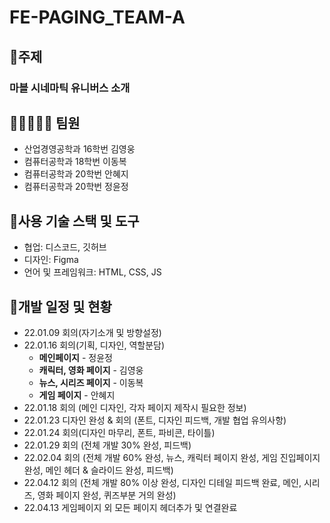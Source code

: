# FE-PAGING_TEAM-A 

##  🚩주제
  ### 마블 시네마틱 유니버스 소개

##  👩🏼‍🤝‍🧑🏼 팀원
  - 산업경영공학과 16학번 김영웅
  - 컴퓨터공학과 18학번 이동복
  - 컴퓨터공학과 20학번 안혜지
  - 컴퓨터공학과 20학번 정윤정


## 📏사용 기술 스택 및 도구
  - 협업: 디스코드, 깃허브
  - 디자인: Figma
  - 언어 및 프레임워크: HTML, CSS, JS

## 📆개발 일정 및 현황
  - 22.01.09 회의(자기소개 및 방향설정)
  - 22.01.16 회의(기획, 디자인, 역할분담) 
    - **메인페이지** - 정윤정
    - **캐릭터, 영화 페이지** - 김영웅
    - **뉴스, 시리즈 페이지** - 이동복
    - **게임 페이지** - 안혜지
  - 22.01.18 회의 (메인 디자인, 각자 페이지 제작시 필요한 정보)
  - 22.01.23 디자인 완성 & 회의 (폰트, 디자인 피드백, 개발 협업 유의사항)
  - 22.01.24 회의(디자인 마무리, 폰트, 파비콘, 타이틀)
  - 22.01.29 회의 (전체 개발 30% 완성, 피드백)
  - 22.02.04 회의 (전체 개발 60% 완성, 뉴스, 캐릭터 페이지 완성, 게임 진입페이지 완성, 메인 헤더 & 슬라이드 완성, 피드백)
  - 22.04.12 회의 (전체 개발 80% 이상 완성, 디자인 디테일 피드백 완료, 메인, 시리즈, 영화 페이지 완성, 퀴즈부분 거의 완성)
  - 22.04.13      게임페이지 외 모든 페이지 헤더추가 및 연결완료 
